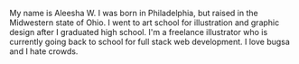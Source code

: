 My name is Aleesha W. I was born in Philadelphia, but raised in the Midwestern state of Ohio. I went to art school for illustration and graphic design after I graduated high school. I'm a freelance illustrator who is currently going back to school for full stack web development. I love bugsa and I hate crowds.
